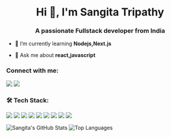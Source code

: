 <h1 align="center">Hi 👋, I'm Sangita Tripathy</h1>
<h3 align="center">A passionate Fullstack developer from India</h3>

- 🌱 I’m currently learning **Nodejs,Next.js**

- 💬 Ask me about **react,javascript**

<h3 align="left">Connect with me:</h3>
<p align="left">
  <a href="https://linkedin.com/in/sangita-tripathy"><img src="https://img.shields.io/badge/LinkedIn-blue?style=for-the-badge&logo=linkedin&logoColor=white" /></a>
  <a href="https://www.leetcode.com/sangitatripathy183"><img src="https://img.shields.io/badge/LeetCode-FFA116?style=for-the-badge&logo=leetcode&logoColor=white" /></a>
</p>

### 🛠️ Tech Stack:
<p align="left">
  <img src="https://img.shields.io/badge/JavaScript-F7DF1E?style=for-the-badge&logo=javascript&logoColor=black" />
  <img src="https://img.shields.io/badge/React-20232A?style=for-the-badge&logo=react&logoColor=61DAFB" />
  <img src="https://img.shields.io/badge/Redux-764ABC?style=for-the-badge&logo=redux&logoColor=white" />
  <img src="https://img.shields.io/badge/Node.js-339933?style=for-the-badge&logo=nodedotjs&logoColor=white" />
  <img src="https://img.shields.io/badge/Express.js-000000?style=for-the-badge&logo=express&logoColor=white" />
  <img src="https://img.shields.io/badge/MongoDB-4EA94B?style=for-the-badge&logo=mongodb&logoColor=white" />
  <img src="https://img.shields.io/badge/Tailwind_CSS-38B2AC?style=for-the-badge&logo=tailwind-css&logoColor=white" />
  <img src="https://img.shields.io/badge/PL/SQL-01529E?style=for-the-badge&logo=oracle&logoColor=white" />
  <img src="https://img.shields.io/badge/JWT-JSON%20Web%20Token-yellow?style=for-the-badge&logo=jsonwebtokens&logoColor=black" />
</p>

<p align="left">
  <img src="https://github-readme-stats.vercel.app/api?username=sangitatripathy&show_icons=true&theme=radical" alt="Sangita's GitHub Stats" />
  <img src="https://github-readme-stats.vercel.app/api/top-langs/?username=sangitatripathy&layout=compact&theme=radical" alt="Top Languages" />
</p>



